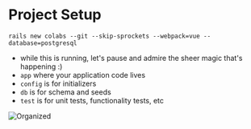# Project Setup
```
rails new colabs --git --skip-sprockets --webpack=vue --database=postgresql
```
- while this is running, let's pause and admire the sheer magic that's happening :)
- `app` where your application code lives
- `config` is for initializers
- `db` is for schema and seeds
- `test` is for unit tests, functionality tests, etc
 
![Organized](https://lh3.googleusercontent.com/proxy/B2wLmY1AkRl1MVL6HabEBrcdwwZAGEgNM5UaHpAEwtA560eT_OvzxolPv2T1U-NwpwSEd4401UIYfmRy4kzJShvWcB2TLgB261kXVbvohtUvn4e4YVTzvYD27y7FkfJ8Ln-4b-VTrhDDdWFd)